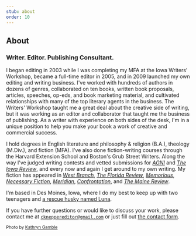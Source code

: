 ```yaml
---
stub: about
order: 10
---
```


## About

### Writer. Editor. Publishing Consultant.

I began editing in 2003 while I was completing my MFA at the Iowa Writers' Workshop, became a full-time editor in 2005, and in 2009 launched my own editing and writing business. I've worked with hundreds of authors in dozens of genres, collaborated on ten books, written book proposals, articles, speeches, op-eds, and book marketing material, and cultivated relationships with many of the top literary agents in the business. The Writers' Workshop taught me a great deal about the creative side of writing, but it was working as an editor and collaborator that taught me the business of publishing. As a writer with experience on both sides of the desk, I'm in a unique position to help you make your book a work of creative and commercial success.

I hold degrees in English literature and philosophy & religion (B.A.), theology (M.Div.), and fiction (MFA). I've also done fiction-writing courses through the Harvard Extension School and Boston's Grub Street Writers. Along the way I've judged writing contests and vetted submissions for [_AGNI_](https://agnionline.bu.edu/) and [_The Iowa Review_](http://iowareview.uiowa.edu/), and every now and again I get around to my own writing. My fiction has appeared in [_West Branch_](http://westbranch.blogs.bucknell.edu/), [_The Florida Review_](http://floridareview.cah.ucf.edu/), [_Memorious_](http://memorious.org/), [_Necessary Fiction_](http://www.necessaryfiction.com/), [_Meridian_](http://www.readmeridian.org/), [_Confrontation_](http://confrontationmagazine.org/fiction-from-issue-123/), and [_The Maine Review_](https://www.mainereview.com/).

I'm based in Des Moines, Iowa, where I do my best to keep up with two teenagers and [a rescue husky named Luna](https://www.instagram.com/lunabear_the_husky_/).

If you have further questions or would like to discuss your work, please contact me at [`ckneppereditor@gmail.com`](mailto:ckneppereditor@gmail.com) or just fill out [the contact form](/contact).

<small>

Photo by [Kathryn Gamble](https://kathryngamble.com/)

</small>
